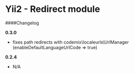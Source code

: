 Yii2 - Redirect module
======================

####Changelog

**0.3.0**

* fixes path redirects with codemix\localeurls\UrlManager (enableDefaultLanguageUrlCode => true)

**0.2.4**
* N/A